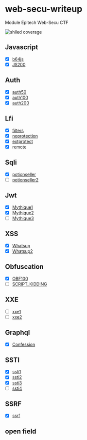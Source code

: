 # web-secu-writeup
Module Epitech Web-Secu CTF

![shiled coverage](https://img.shields.io/badge/Challenges-70%25-green "coverage") 

## Javascript
- [x] [b64js](https://github.com/georgeslegentil/web-secu-writeup/tree/main/js/b64js)
- [X] [JS200](https://github.com/georgeslegentil/web-secu-writeup/tree/main/js/JS200)

## Auth
- [X] [auth50](https://github.com/georgeslegentil/web-secu-writeup/tree/main/auth/auth50)
- [X] [auth100](https://github.com/georgeslegentil/web-secu-writeup/tree/main/auth/auth100)
- [X] [auth200](https://github.com/georgeslegentil/web-secu-writeup/tree/main/auth/auth200)

## Lfi
- [X] [filters](https://github.com/georgeslegentil/web-secu-writeup/tree/main/lfi/filters)
- [X] [noprotection](https://github.com/georgeslegentil/web-secu-writeup/tree/main/lfi/noprotection)
- [X] [extprotect](https://github.com/georgeslegentil/web-secu-writeup/tree/main/lfi/extprotect)
- [X] [remote](https://github.com/georgeslegentil/web-secu-writeup/tree/main/lfi/remote)

## Sqli
- [x] [potionseller](https://github.com/georgeslegentil/web-secu-writeup/tree/main/sqli/potionseller)
- [ ] [potionseller2](https://github.com/georgeslegentil/web-secu-writeup/tree/main/sqli/potionseller2)

## Jwt
- [X] [Mythique1](https://github.com/georgeslegentil/web-secu-writeup/tree/main/jwt/mythique1)
- [X] [Mythique2](https://github.com/georgeslegentil/web-secu-writeup/tree/main/jwt/mythique2)
- [ ] [Mythique3](https://github.com/georgeslegentil/web-secu-writeup/tree/main/jwt/mythique3)

## XSS
- [x] [Whatsup](https://github.com/georgeslegentil/web-secu-writeup/tree/main/xss/whatsup)
- [x] [Whatsup2](https://github.com/georgeslegentil/web-secu-writeup/tree/main/xss/whatsup2)

## Obfuscation
- [x] [OBF100](https://github.com/georgeslegentil/web-secu-writeup/tree/main/obfuscation/OBF100)
- [ ] [SCRIPT_KIDDING](https://github.com/georgeslegentil/web-secu-writeup/tree/main/obfuscation/SCRIPT_KIDDING)

## XXE
- [ ] [xxe1](https://github.com/georgeslegentil/web-secu-writeup/tree/main/xxe/xxe1)
- [ ] [xxe2](https://github.com/georgeslegentil/web-secu-writeup/tree/main/xxe/xxe2)

## Graphql
- [x] [Confession](https://github.com/georgeslegentil/web-secu-writeup/tree/main/graphql/confessions)

## SSTI
- [x] [ssti1](https://github.com/georgeslegentil/web-secu-writeup/tree/main/ssti/ssti1)
- [x] [ssti2](https://github.com/georgeslegentil/web-secu-writeup/tree/main/ssti/ssti2)
- [x] [ssti3](https://github.com/georgeslegentil/web-secu-writeup/tree/main/ssti/ssti3)
- [ ] [ssti4](https://github.com/georgeslegentil/web-secu-writeup/tree/main/ssti/ssti4)

## SSRF
- [x] [ssrf](https://github.com/georgeslegentil/web-secu-writeup/tree/main/ssrf)

## open field
